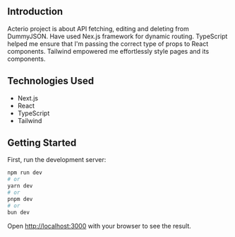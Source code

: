 ## Introduction
Acterio project is about API fetching, editing and deleting from DummyJSON.
Have used Nex.js framework for dynamic routing.
TypeScript helped me ensure that I'm passing the correct type of props to React components.
Tailwind empowered me effortlessly style pages and its components.

## Technologies Used
- Next.js
- React 
- TypeScript 
- Tailwind


## Getting Started
First, run the development server:

```bash
npm run dev
# or
yarn dev
# or
pnpm dev
# or
bun dev
```

Open [http://localhost:3000](http://localhost:3000) with your browser to see the result.

